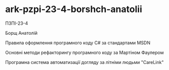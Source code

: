 # ark-pzpi-23-4-borshch-anatolii

ПЗПІ-23-4

Борщ Анатолій

Правила оформлення програмного коду C# за стандартами MSDN

Основні методи рефакторингу програмного коду за Мартіном Фаулером

Програмна система автоматизації догляду за літніми людьми "CareLink"
